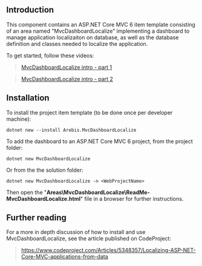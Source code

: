 ## Introduction

This component contains an ASP.NET Core MVC 6 item template consisting of an area named "MvcDashboardLocalize" implementing a dashboard to manage application localizaiton on database, as well as the database definition and classes needed to localize the application.

To get started, follow these videos:

>    [MvcDashboardLocalize intro - part 1](https://www.youtube.com/watch?v=rzU8rQwJzzU)

>    [MvcDashboardLocalize intro - part 2](https://www.youtube.com/watch?v=IL9YC28_mr8)

## Installation

To install the project item template (to be done once per developer machine):

    dotnet new --install Arebis.MvcDashboardLocalize

To add the dashboard to an ASP.NET Core MVC 6 project, from the project folder:

    dotnet new MvcDashboardLocalize

Or from the the solution folder:

    dotnet new MvcDashboardLocalize -n <WebProjectName>

Then open the "**Areas\MvcDashboardLocalize\ReadMe-MvcDashboardLocalize.html**" file in a browser for further instructions.

## Further reading

For a more in depth discussion of how to install and use MvcDashboardLocalize, see the article published on CodeProject:

> https://www.codeproject.com/Articles/5348357/Localizing-ASP-NET-Core-MVC-applications-from-data
